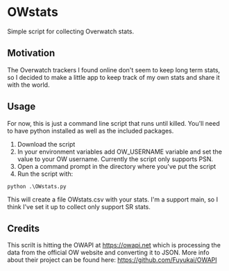 # OWstats
Simple script for collecting Overwatch stats. 

## Motivation
The Overwatch trackers I found online don't seem to keep long term stats, so I decided to make a little app to keep track of my own stats and share it with the world. 

## Usage
For now, this is just a command line script that runs until killed. You'll need to have python installed as well as the included packages. 

1. Download the script
2. In your environment variables add OW_USERNAME variable and set the value to your OW username. Currently the script only supports PSN.
3. Open a command prompt in the directory where you've put the script
4. Run the script with:

`python .\OWstats.py`

This will create a file OWstats.csv with your stats. I'm a support main, so I think I've set it up to collect only support SR stats.

## Credits

This scrilt is hitting the OWAPI at https://owapi.net which is processing the data from the official OW website and converting it to JSON. 
More info about their project can be found here: https://github.com/Fuyukai/OWAPI